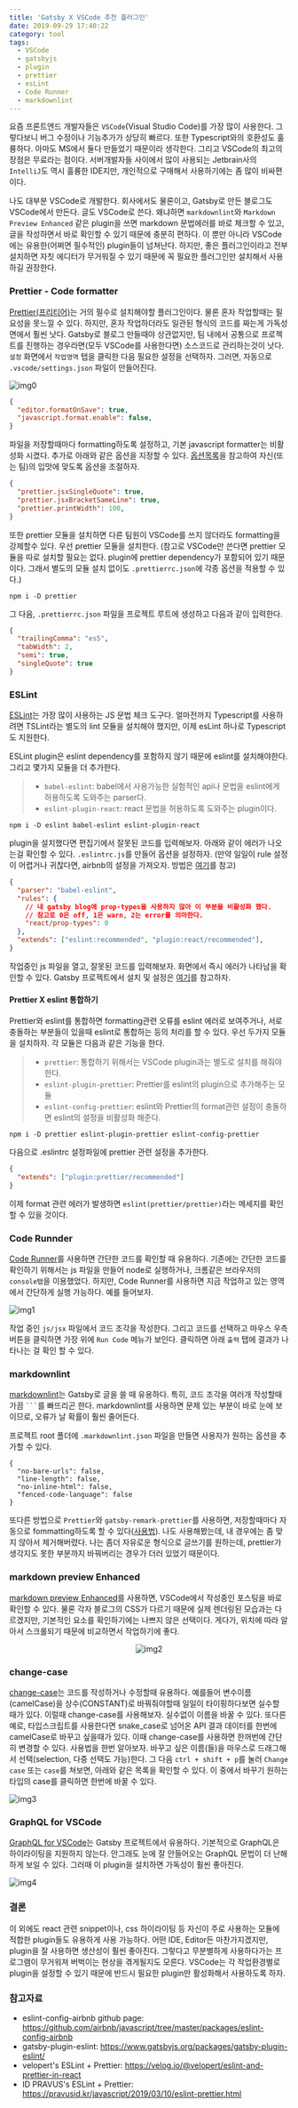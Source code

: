 ```yaml
---
title: 'Gatsby X VSCode 추천 플러그인'
date: 2019-09-29 17:40:22
category: tool
tags:
  - VSCode
  - gatsbyjs
  - plugin
  - prettier
  - esLint
  - Code Runner
  - markdownlint 
---
```


요즘 프론트엔드 개발자들은 `VSCode`(Visual Studio Code)를 가장 많이 사용한다. 그렇다보니 버그 수정이나 기능추가가 상당히 빠르다. 또한 Typescript와의 호환성도 훌륭하다. 아마도 MS에서 둘다 만들었기 때문이라 생각한다. 그리고 VSCode의 최고의 장점은 무료라는 점이다. 서버개발자들 사이에서 많이 사용되는 Jetbrain사의 `IntelliJ`도 역시 훌륭한 IDE지만, 개인적으로 구매해서 사용하기에는 좀 많이 비싸편이다.

나도 대부분 VSCode로 개발한다. 회사에서도 물론이고, Gatsby로 만든 블로그도 VSCode에서 만든다. 글도 VSCode로 쓴다. 왜냐하면 `markdownlint`와 `Markdown Preview Enhanced` 같은 plugin을 쓰면 markdown 문법에러를 바로 체크할 수 있고, 글을 작성하면서 바로 확인할 수 있기 때문에 충분히 편하다. 이 뿐만 아니라 VSCode에는 유용한(어쩌면 필수적인) plugin들이 넘쳐난다. 하지만, 좋은 플러그인이라고 전부 설치하면 자칫 에디터가 무거워질 수 있기 때문에 꼭 필요한 플러그인만 설치해서 사용하길 권장한다.

### Prettier - Code formatter

[Prettier(프리티어)](https://marketplace.visualstudio.com/items?itemName=esbenp.prettier-vscode)는 거의 필수로 설치해야할 플러그인이다. 물론 혼자 작업할때는 필요성을 못느낄 수 있다. 하지만, 혼자 작업하더라도 일관된 형식의 코드를 짜는게 가독성면에서 훨씬 낫다. Gatsby로 블로그 만들때야 상관없지만, 팀 내에서 공통으로 프로젝트를 진행하는 경우라면(모두 VSCode를 사용한다면) 소스코드로 관리하는것이 낫다. `설정` 화면에서 `작업영역` 탭을 클릭한 다음 필요한 설정을 선택하자. 그러면, 자동으로 `.vscode/settings.json` 파일이 만들어진다.

![img0](./0.png)

```json
{
  "editor.formatOnSave": true,
  "javascript.format.enable": false,
}
```

파일을 저장할때마다 formatting하도록 설정하고, 기본 javascript formatter는 비활성화 시켰다. 추가로 아래와 같은 옵션을 지정할 수 있다. [옵션목록](https://github.com/prettier/prettier-vscode#settings)을 참고하여 자신(또는 팀)의 입맛에 맞도록 옵션을 조절하자.

```json
{
  "prettier.jsxSingleQuote": true,
  "prettier.jsxBracketSameLine": true,
  "prettier.printWidth": 100,
}
```

또한 prettier 모듈을 설치하면 다른 팀원이 VSCode를 쓰지 않더라도 formatting을 강제할수 있다. 우선 prettier 모듈을 설치한다. (참고로 VSCode만 쓴다면 prettier 모듈을 따로 설치할 필요는 없다. plugin에 prettier dependency가 포함되어 있기 때문이다. 그래서 별도의 모듈 설치 없이도 `.prettierrc.json`에 각종 옵션을 적용할 수 있다.)

```shell
npm i -D prettier
```

그 다음, `.prettierrc.json` 파일을 프로젝트 루트에 생성하고 다음과 같이 입력한다.

```json
{
  "trailingComma": "es5",
  "tabWidth": 2,
  "semi": true,
  "singleQuote": true
}
```

### ESLint

[ESLint](https://marketplace.visualstudio.com/items?itemName=dbaeumer.vscode-eslint)는 가장 많이 사용하는 JS 문법 체크 도구다. 얼마전까지 Typescript를 사용하려면 TSLint라는 별도의 lint 모듈을 설치해야 했지만, 이제 esLint 하나로 Typescript도 지원한다.

ESLint plugin은 eslint dependency를 포함하지 않기 때문에 eslint를 설치해야한다. 그리고 몇가지 모듈을 더 추가한다.

> - `babel-eslint`: babel에서 사용가능한 실험적인 api나 문법을 eslint에게 허용하도록 도와주는 parser다.
> - `eslint-plugin-react`: react 문법을 허용하도록 도와주는 plugin이다.

```shell
npm i -D eslint babel-eslint eslint-plugin-react
```

plugin을 설치했다면 편집기에서 잘못된 코드를 입력해보자. 아래와 같이 에러가 나오는걸 확인할 수 있다.
`.eslintrc.js`를 만들어 옵션을 설정하자.
(만약 일일이 rule 설정이 어렵거나 귀찮다면, airbnb의 설정을 가져오자. 방법은 [여기](https://github.com/airbnb/javascript/tree/master/packages/eslint-config-airbnb)를 참고)

```json
{
  "parser": "babel-eslint",
  "rules": {
    // 내 gatsby blog에 prop-types을 사용하지 않아 이 부분을 비활성화 했다.
    // 참고로 0은 off, 1은 warn, 2는 error를 의마한다.
    "react/prop-types": 0
  },
  "extends": ["eslint:recommended", "plugin:react/recommended"],
}
```

작업중인 js 파일을 열고, 잘못된 코드를 입력해보자. 화면에서 즉시 에러가 나타남을 확인할 수 있다. Gatsby 프로젝트에서 설치 및 설정은 [여기](https://www.gatsbyjs.org/packages/gatsby-plugin-eslint/)를 참고하자.

#### Prettier X eslint 통합하기

Prettier와 eslint를 통합하면 formatting관련 오류를 eslint 에러로 보여주거나, 서로 충돌하는 부분들이 있을때 eslint로 통합하는 등의 처리를 할 수 있다. 우선 두가지 모듈을 설치하자. 각 모듈은 다음과 같은 기능을 한다.

> - `prettier`: 통합하기 위해서는 VSCode plugin과는 별도로 설치를 해줘야한다.
> - `eslint-plugin-prettier`: Prettier를 eslint의 plugin으로 추가해주는 모듈
> - `eslint-config-prettier`: eslint와 Prettier의 format관련 설정이 충돌하면 eslint의 설정을 비활성화 해준다.

```shell
npm i -D prettier eslint-plugin-prettier eslint-config-prettier
```

다음으로 .eslintrc 설정파일에 prettier 관련 설정을 추가한다.

```json
{
  "extends": ["plugin:prettier/recommended"]
}
```

이제 format 관련 에러가 발생하면 `eslint(prettier/prettier)`라는 메세지를 확인할 수 있을 것이다.

### Code Runnder

[Code Runner](https://marketplace.visualstudio.com/items?itemName=formulahendry.code-runner)를 사용하면 간단한 코드를 확인할 때 유용하다. 기존에는 간단한 코드를 확인하기 위해서는 js 파일을 만들어 node로 실행하거나, 크롬같은 브라우저의 `console탭`을 이용했었다. 하지만, Code Runner를 사용하면 지금 작업하고 있는 영역에서 간단하게 실행 가능하다. 예를 들어보자.

![img1](./1.png)

작업 중인 `js/jsx` 파일에서 코드 조각을 작성한다. 그리고 코드를 선택하고 마우스 우측 버튼을 클릭하면 가장 위에 `Run Code` 메뉴가 보인다. 클릭하면 아래 `출력` 탭에 결과가 나타나는 걸 확인 할 수 있다.

### markdownlint

[markdownlint](https://marketplace.visualstudio.com/items?itemName=DavidAnson.vscode-markdownlint)는 Gatsby로 글을 쓸 때 유용하다. 특히, 코드 조각을 여러개 작성할때 가끔 ` ``` `를 빠뜨리곤 한다. markdownlint를 사용하면 문제 있는 부분이 바로 눈에 보이므로, 오류가 날 확률이 훨씬 줄어든다.

프로젝트 root 폴더에 `.markdownlint.json` 파일을 만들면 사용자가 원하는 옵션을 추가할 수 있다.

```
{
  "no-bare-urls": false,
  "line-length": false,
  "no-inline-html": false,
  "fenced-code-language": false
}
```

또다른 방법으로 `Prettier`와 `gatsby-remark-prettier`를 사용하면, 저장할때마다 자동으로 fommatting하도록 할 수 있다([사용법](https://www.gatsbyjs.org/packages/gatsby-remark-prettier/?=pretiier)). 나도 사용해봤는데, 내 경우에는 좀 맞지 않아서 제거해버렸다. 나는 좀더 자유로운 형식으로 글쓰기를 원하는데, prettier가 생각지도 못한 부분까지 바꿔버리는 경우가 더러 있었기 때문이다.

### markdown preview Enhanced

[markdown preview Enhanced](https://marketplace.visualstudio.com/items?itemName=shd101wyy.markdown-preview-enhanced)를 사용하면, VSCode에서 작성중인 포스팅을 바로 확인할 수 있다. 물론 각자 블로그의 CSS가 다르기 때문에 실제 렌더링된 모습과는 다르겠지만, 기본적인 요소를 확인하기에는 나쁘지 않은 선택이다. 게다가, 위치에 따라 알아서 스크롤되기 때문에 비교하면서 작업하기에 좋다.

<p align="center">
  <img src="./2.gif" alt="img2" />
</p>

### change-case

[change-case](https://marketplace.visualstudio.com/items?itemName=wmaurer.change-case)는 코드를 작성하거나 수정할때 유용하다. 예를들어 변수이름(camelCase)을 상수(CONSTANT)로 바꿔줘야할때 일일이 타이핑하다보면 실수할 때가 있다. 이럴때 change-case를 사용해보자. 실수없이 이름을 바꿀 수 있다. 또다른 예로, 타입스크립트를 사용한다면 snake_case로 넘어온 API 결과 데이터를 한번에 camelCase로 바꾸고 싶을때가 있다. 이때 change-case를 사용하면 한꺼번에 간단히 변경할 수 있다. 사용법을 한번 알아보자. 바꾸고 싶은 이름(들)을 마우스로 드래그해서 선택(selection, 다중 선택도 가능)한다. 그 다음 `ctrl + shift + p`를 눌러 `Change case` 또는 `case`를 쳐보면, 아래와 같은 목록을 확인할 수 있다. 이 중에서 바꾸기 원하는 타입의 case를 클릭하면 한번에 바꿀 수 있다.

![img3](./3.png)

### GraphQL for VSCode

[GraphQL for VSCode](https://marketplace.visualstudio.com/items?itemName=kumar-harsh.graphql-for-vscode)는 Gatsby 프로젝트에서 유용하다. 기본적으로 GraphQL은 하이라이팅을 지원하지 않는다. 안그래도 눈에 잘 안들어오는 GraphQL 문법이 더 난해하게 보일 수 있다. 그러때 이 plugin을 설치하면 가독성이 훨씬 좋아진다.

![img4](./4.png)

### 결론

이 외에도 react 관련 snippet이나, css 하이라이팅 등 자신이 주로 사용하는 모듈에 적합한 plugin들도 유용하게 사용 가능하다. 어떤 IDE, Editor든 마찬가지겠지만, plugin을 잘 사용하면 생산성이 훨씬 좋아진다. 그렇다고 무분별하게 사용하다가는 프로그램이 무거워져 버벅이는 현상을 겪게될지도 모른다. VSCode는 각 작업환경별로 plugin을 설정할 수 있기 때문에 반드시 필요한 plugin만 활성화해서 사용하도록 하자.

### 참고자료

- eslint-config-airbnb github page: https://github.com/airbnb/javascript/tree/master/packages/eslint-config-airbnb
- gatsby-plugin-eslint: https://www.gatsbyjs.org/packages/gatsby-plugin-eslint/
- velopert's ESLint + Prettier: https://velog.io/@velopert/eslint-and-prettier-in-react
- ID PRAVUS's ESLint + Prettier: https://pravusid.kr/javascript/2019/03/10/eslint-prettier.html  